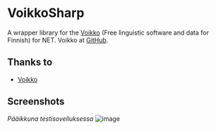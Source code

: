# VoikkoSharp
A wrapper library for the [Voikko](https://voikko.puimula.org) (Free linguistic software and data for Finnish) for NET. Voikko at [GitHub](https://github.com/voikko/corevoikko).

## Thanks to
* [Voikko](https://github.com/voikko/corevoikko)

## Screenshots
_Pääikkuna testisovelluksessa_
![image](https://user-images.githubusercontent.com/40712699/80605974-67101700-8a3c-11ea-8c42-0e4a92b88afe.png)
